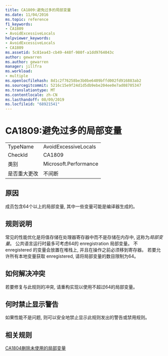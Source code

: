```yaml
---
title: CA1809:避免过多的局部变量
ms.date: 11/04/2016
ms.topic: reference
f1_keywords:
- CA1809
- AvoidExcessiveLocals
helpviewer_keywords:
- AvoidExcessiveLocals
- CA1809
ms.assetid: 5c81ea43-cb49-448f-980f-a1dd9764043c
author: gewarren
ms.author: gewarren
manager: jillfra
ms.workload:
- multiple
ms.openlocfilehash: 8d1c2f76258be3b0be6409bffd002fd916883ab2
ms.sourcegitcommit: 5216c15e9f24d1d5db9ebe204ee0e7ad08705347
ms.translationtype: MT
ms.contentlocale: zh-CN
ms.lasthandoff: 08/09/2019
ms.locfileid: "68921541"
---
```

# <a name="ca1809-avoid-excessive-locals"></a>CA1809:避免过多的局部变量

|||
|-|-|
|TypeName|AvoidExcessiveLocals|
|CheckId|CA1809|
|类别|Microsoft.Performance|
|是否重大更改|不间断|

## <a name="cause"></a>原因
成员包含64个以上的局部变量, 其中一些变量可能是编译器生成的。

## <a name="rule-description"></a>规则说明
常见的性能优化是将值存储在处理器寄存器中而不是存储在内存中, 这称为*局部变量*。 公共语言运行时最多可考虑64的 enregistration 局部变量。 不 enregistered 的变量会放置在堆栈上, 并且在操作之前必须移到寄存器。 若要允许所有本地变量获取 enregistered, 请将局部变量的数目限制为64。

## <a name="how-to-fix-violations"></a>如何解决冲突
若要修复与此规则的冲突, 请重构实现以使用不超过64的局部变量。

## <a name="when-to-suppress-warnings"></a>何时禁止显示警告
如果性能不是问题, 则可以安全地禁止显示此规则发出的警告或禁用规则。

## <a name="related-rules"></a>相关规则
[CA1804删除未使用的局部变量](../code-quality/ca1804-remove-unused-locals.md)
